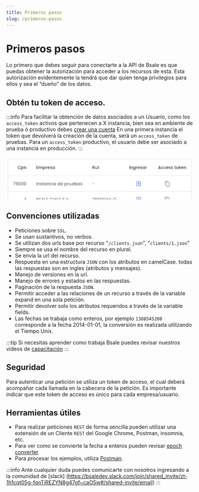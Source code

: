 ```yaml
---
title: Primeros pasos
slug: /primeros-pasos
---
```


# Primeros pasos
Lo primero que debes seguir para conectarte a la API de Bsale es que puedas obtener la autorización para acceder a los recursos de esta. Esta autorización evidentemente la tendrá que dar quien tenga privilegios para ellos y sea el “dueño” de los datos.

## Obtén tu token de acceso.
:::info
Para facilitar la obtención de datos asociados a un Usuario, como los `access_token` activos que pertenecen a X instancia, bien sea en ambiente de prueba ó productivo debes [crear una cuenta](https://account.bsale.dev/users/create) En una primera instancia el token que devolverá la creación de la cuenta, será un `access_token` de pruebas. Para un `access_token` productivo, el usuario debe ser asociado a una instancia en producción.
:::

![img alt](/img/copyToken.png)


## Convenciones utilizadas
- Peticiones sobre `SSL`.
- Se usan sustantivos, no verbos.
- Se utilizan dos urls base por recurso "`/clients.json`", "`clients/1.json`"
- Siempre se usa el nombre del recurso en plural.
- Se envía la url del recurso.
- Respuesta en una estructura `JSON` con los atributos en camelCase.
todas las respuestas son en ingles (atributos y mensajes).
- Manejo de versiones en la url.
- Manejo de errores y estados en las respuestas.
- Paginación de la respuesta `JSON`.
- Permitir acceder a las relaciones de un recurso a través de la variable expand en una sola petición.
- Permitir devolver solo los atributos requeridos a través de la variable fields.
- Las fechas se trabaja como enteros, por ejemplo `1388545200` corresponde a la fecha 2014-01-01, la conversión es realizada utilizando el Tiempo Unix.

:::tip
Si necesitas aprender como trabaja Bsale puedes revisar nuestros videos de [capacitación](https://www.youtube.com/user/BsaleWS/playlists)
:::

## Seguridad
Para autenticar una petición se utiliza un token de acceso, el cual deberá acompañar cada llamada en la cabecera de la petición. 
Es importante indicar que este token de acceso es único para cada empresa/usuario.

## Herramientas útiles
- Para realizar peticiones `REST` de forma sencilla pueden utilizar una extensión de un Cliente `REST` del Google Chrome, Postman, insomnia, etc.
- Para ver como se convierte la fecha a enteros pueden revisar 
[epoch converter](https://www.epochconverter.com/)
- Para procesar los ejemplos, utiliza [Postman](https://www.postman.com/).

:::info
Ante cualquier duda puedes comunicarte con nosotros ingresando a la comunidad de 
[slack] (https://bsaledev.slack.com/join/shared_invite/zt-1h1cqt05g-fqnTiREZYN8g47gf~caO5w#/shared-invite/email)
:::
